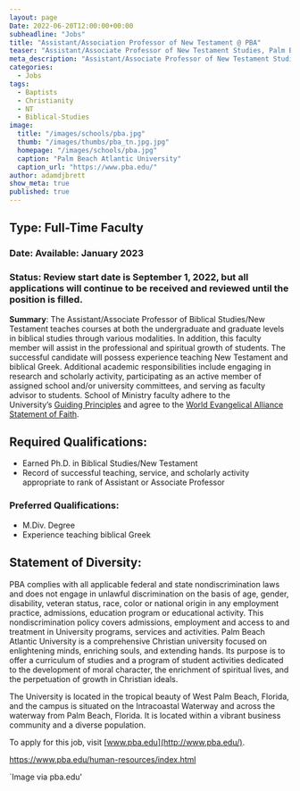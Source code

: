```yaml
---
layout: page
Date: 2022-06-20T12:00:00+00:00
subheadline: "Jobs"
title: "Assistant/Association Professor of New Testament @ PBA"
teaser: "Assistant/Associate Professor of New Testament Studies, Palm Beach Atlantic University"
meta_description: "Assistant/Associate Professor of New Testament Studies, Palm Beach Atlantic University"
categories:
  - Jobs
tags:
  - Baptists
  - Christianity
  - NT
  - Biblical-Studies
image:
  title: "/images/schools/pba.jpg"
  thumb: "/images/thumbs/pba_tn.jpg.jpg"
  homepage: "/images/schools/pba.jpg"
  caption: "Palm Beach Atlantic University"
  caption_url: "https://www.pba.edu/"
author: adamdjbrett
show_meta: true
published: true
---
```


## **Type**: Full-Time Faculty

### **Date**: Available: January 2023

### **Status**: Review start date is September 1, 2022, but all applications will continue to be received and reviewed until the position is filled.

**Summary**: The Assistant/Associate Professor of Biblical Studies/New Testament teaches courses at both the undergraduate and graduate levels in biblical studies through various modalities. In addition, this faculty member will assist in the professional and spiritual growth of students. The successful candidate will possess experience teaching New Testament and biblical Greek. Additional academic responsibilities include engaging in research and scholarly activity, participating as an active member of assigned school and/or university committees, and serving as faculty advisor to students. School of Ministry faculty adhere to the University’s [Guiding Principles](https://www.pba.edu/campus-life/christian-community/guiding-principles.html) and agree to the [World Evangelical Alliance Statement of Faith](https://worldea.org/who-we-are/statement-of-faith).

## **Required Qualifications**:

*   Earned Ph.D. in Biblical Studies/New Testament
*   Record of successful teaching, service, and scholarly activity appropriate to rank of Assistant or Associate Professor

### **Preferred** **Qualifications**:

*   M.Div. Degree
*   Experience teaching biblical Greek

## **Statement of Diversity:**

PBA complies with all applicable federal and state nondiscrimination laws and does not engage in unlawful discrimination on the basis of age, gender, disability, veteran status, race, color or national origin in any employment practice, admissions, education program or educational activity. This nondiscrimination policy covers admissions, employment and access to and treatment in University programs, services and activities. Palm Beach Atlantic University is a comprehensive Christian university focused on enlightening minds, enriching souls, and extending hands. Its purpose is to offer a curriculum of studies and a program of student activities dedicated to the development of moral character, the enrichment of spiritual lives, and the perpetuation of growth in Christian ideals.

The University is located in the tropical beauty of West Palm Beach, Florida, and the campus is situated on the Intracoastal Waterway and across the waterway from Palm Beach, Florida. It is located within a vibrant business community and a diverse population.

To apply for this job, visit [www.pba.edu](http://www.pba.edu/).

<https://www.pba.edu/human-resources/index.html>

`Image via pba.edu'
